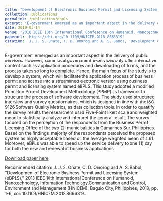 ```yaml
---
title: "Development of Electronic Business Permit and Licensing System (eBPLS)"
collection: publications
permalink: /publication/ebpls
excerpt: 'E-government emerged as an important aspect in the delivery of public services. However, some local government e-services only offer interactive content such as application procedures and downloading of forms, and the process takes so long to complete. Hence, the main focus of the study is to develop a system, which will facilitate the application process of business permit and license into a streamlined electronic version using business permit and licensing system named eBPLS. This study adopted a modified Princeton Project Development Methodology (PPMP) as framework to structure the process of software development. The study used structured interview and survey questionnaires, which is designed in line with the ISO 9126 Software Quality Metrics, as data collection tools. In order to quantify the survey results the researchers used Five-Point likert scale and weighted mean to statistically analyze and interpret the general result. The survey focused on the perception of the respondents from the Business Permit Licensing Office of the two (2) municipalities in Camarines Sur, Philippines. Based on the findings, majority of the respondents perceived the proposed system as highly acceptable based on the average weighted mean of 4.61. Moreover, eBPLs was able to speed up the service delivery to one (1) day for both the new and renewal of business applications.'
date: 2019-03-14
venue: '2018 IEEE 10th International Conference on Humanoid, Nanotechnology, Information Technology, Communication and Control, Environment and Management, HNICEM 2018'
paperurl: 'https://doi.org/10.1109/HNICEM.2018.8666319'
citation: 'J. J. S. Oñate, C. D. Omorog and A. S. Babol, "Development of Electronic Business Permit and Licensing System (eBPLS)," 2018 IEEE 10th International Conference on Humanoid, Nanotechnology, Information Technology,Communication and Control, Environment and Management (HNICEM), Baguio City, Philippines, 2018, pp. 1-6, doi: 10.1109/HNICEM.2018.8666319.'
---
```

E-government emerged as an important aspect in the delivery of public services. However, some local government e-services only offer interactive content such as application procedures and downloading of forms, and the process takes so long to complete. Hence, the main focus of the study is to develop a system, which will facilitate the application process of business permit and license into a streamlined electronic version using business permit and licensing system named eBPLS. This study adopted a modified Princeton Project Development Methodology (PPMP) as framework to structure the process of software development. The study used structured interview and survey questionnaires, which is designed in line with the ISO 9126 Software Quality Metrics, as data collection tools. In order to quantify the survey results the researchers used Five-Point likert scale and weighted mean to statistically analyze and interpret the general result. The survey focused on the perception of the respondents from the Business Permit Licensing Office of the two (2) municipalities in Camarines Sur, Philippines. Based on the findings, majority of the respondents perceived the proposed system as highly acceptable based on the average weighted mean of 4.61. Moreover, eBPLs was able to speed up the service delivery to one (1) day for both the new and renewal of business applications.

[Download paper here](http://academicpages.github.io/files/paper3.pdf)

Recommended citation: J. J. S. Oñate, C. D. Omorog and A. S. Babol, "Development of Electronic Business Permit and Licensing System (eBPLS)," 2018 IEEE 10th International Conference on Humanoid, Nanotechnology, Information Technology,Communication and Control, Environment and Management (HNICEM), Baguio City, Philippines, 2018, pp. 1-6, doi: 10.1109/HNICEM.2018.8666319..